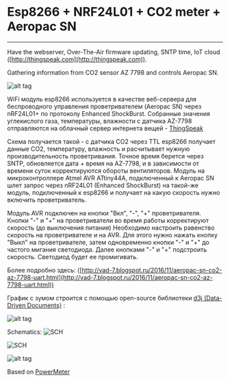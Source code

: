 # Esp8266 + NRF24L01 + CO2 meter + Aeropac SN
---

Have the webserver, Over-The-Air firmware updating, SNTP time, IoT cloud ([http://thingspeak.com](http://thingspeak.com)).

Gathering information from CO2 sensor AZ 7798 and controls Aeropac SN.

![alt tag](https://github.com/vad7/CO2UART/blob/master/main_screen.jpg)


WiFi модуль esp8266 используется в качестве веб-сервера для беспроводного управления проветривателем (Aeropaс SN) через nRF24L01+ по протоколу Enhanced ShockBurst.
Собранные значения углекислого газа, температуры, влажности с датчика AZ-7798 отправляются на облачный сервер интернета вещей - <a href="http://thingspeak.com">ThingSpeak</a>

Схема получается такой - с датчика CO2 через TTL esp8266 получает данные CO2, температуру, влажность и расчитывает нужную производительность проветривания. 
Точное время берется через SNTP, обновляется дата + время на AZ-7798, и в зависимости от времени суток корректируются обороты вентиляторов.
Модуль на микроконтроллере Atmel AVR ATtiny44A, подключенный к Aeropac SN шлет запрос через nRF24L01 (Enhanced ShockBurst) на такой-же модуль, подключенный к esp8266 и получает на какую скорость нужно включить проветриватель.

Модуль AVR подключен на кнопки "Вкл", "-", "+" проветривателя.
Кнопки "-" и "+" на проветриватели во время работы корректируют скорость (до выключения питания)
Необходимо настроить равенство скорость на проветривателе и на AVR.
Для этого нужно нажать кнопку "Выкл" на проветривателе, затем одновременно кнопки "-" и "+" до частого мигания светодиода.
Далее кнопками "-" и "+" подстроить скорость. Светодиод будет ее промигивать.  

Более подробно здесь: ([http://vad-7.blogspot.ru/2016/11/aeropac-sn-co2-az-7798-uart.html](http://vad-7.blogspot.ru/2016/11/aeropac-sn-co2-az-7798-uart.html))

График c зумом строится с помощью open-source библиотеки <a href="http://d3js.org">d3j (Data-Driven Documents)</a> :

![alt tag](https://github.com/vad7/CO2UART/blob/master/history_screen.jpg)

Schematics: 
![SCH](https://github.com/vad7/CO2UART/blob/master/WirelessCO2-TTL.jpg)

![SCH](https://github.com/vad7/CO2UART/blob/master/AeropacSN/WirelessCO2Fan_Keys.jpg)

![alt tag](https://github.com/vad7/CO2UART/blob/master/NodeMCU-v3-esp12e-LoLin.jpg)

Based on [PowerMeter](https://github.com/vad7/PowerMeter.git)
